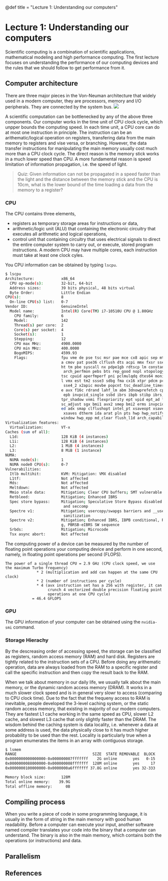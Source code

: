 @def title = "Lecture 1: Understanding our computers"
# Lecture 1: Understanding our computers

Scientific computing is a combination of scientific applications, mathematical modeling and high performance computing.
The first lecture focuses on understanding the performance of our computing devices and the rules that we should follow to get performance from it.

## Computer architecture
There are three major pieces in the Von-Neuman architecture that widely used in a modern computer, they are processors, memory and I/O peripherals. They are connected by the system bus.
![](/assets/arch.png)

A scientific computation can be bottlenecked by any of the above three components.
Our computer works in the time unit of CPU clock cycle, which unpper bounds the computing speed.
In each time unit, a CPU core can do at most one instruction in principle. The instruction can be an arithematic/logical operation on registers, transfering data from the main memory to registers and vise versa, or branching.
However, the data transfer instructions for manipulating the main memory usually cost much more than a CPU clock cycle.
The direct reason is the memory stick works in a much lower speed than CPU.
A more fundamental reason is speed limitation of information propagation, i.e. the speed of light.

> Quiz: Given information can not be propagated in a speed faster than the light and the distance between the memory stick and the CPU is 10cm, what is the lower bound of the time loading a data from the memory to a register?


### CPU
The CPU contains three elements,
* registers as temporary storage areas for instructions or data,
* arithmetic/logic unit (ALU) that containing the electronic circuitry that executes all arithmetic and logical operations,
* control unit that containing circuitry that uses electrical signals to direct the entire computer system to carry out, or execute, stored program instructions.
A modern CPU may have multiple cores, each instruction must take at least one clock cyles.

You CPU information can be obtained by typing `lscpu`.
```bash
$ lscpu
Architecture:            x86_64
  CPU op-mode(s):        32-bit, 64-bit
  Address sizes:         39 bits physical, 48 bits virtual
  Byte Order:            Little Endian
CPU(s):                  8
  On-line CPU(s) list:   0-7
Vendor ID:               GenuineIntel
  Model name:            Intel(R) Core(TM) i7-10510U CPU @ 1.80GHz
    CPU family:          6
    Model:               142
    Thread(s) per core:  2
    Core(s) per socket:  4
    Socket(s):           1
    Stepping:            12
    CPU max MHz:         4900.0000
    CPU min MHz:         400.0000
    BogoMIPS:            4599.93
    Flags:               fpu vme de pse tsc msr pae mce cx8 apic sep mtrr pge mc
                         a cmov pat pse36 clflush dts acpi mmx fxsr sse sse2 ss 
                         ht tm pbe syscall nx pdpe1gb rdtscp lm constant_tsc art
                          arch_perfmon pebs bts rep_good nopl xtopology nonstop_
                         tsc cpuid aperfmperf pni pclmulqdq dtes64 monitor ds_cp
                         l vmx est tm2 ssse3 sdbg fma cx16 xtpr pdcm pcid sse4_1
                          sse4_2 x2apic movbe popcnt tsc_deadline_timer aes xsav
                         e avx f16c rdrand lahf_lm abm 3dnowprefetch cpuid_fault
                          epb invpcid_single ssbd ibrs ibpb stibp ibrs_enhanced 
                         tpr_shadow vnmi flexpriority ept vpid ept_ad fsgsbase t
                         sc_adjust sgx bmi1 avx2 smep bmi2 erms invpcid mpx rdse
                         ed adx smap clflushopt intel_pt xsaveopt xsavec xgetbv1
                          xsaves dtherm ida arat pln pts hwp hwp_notify hwp_act_
                         window hwp_epp md_clear flush_l1d arch_capabilities
Virtualization features: 
  Virtualization:        VT-x
Caches (sum of all):     
  L1d:                   128 KiB (4 instances)
  L1i:                   128 KiB (4 instances)
  L2:                    1 MiB (4 instances)
  L3:                    8 MiB (1 instance)
NUMA:                    
  NUMA node(s):          1
  NUMA node0 CPU(s):     0-7
Vulnerabilities:         
  Itlb multihit:         KVM: Mitigation: VMX disabled
  L1tf:                  Not affected
  Mds:                   Not affected
  Meltdown:              Not affected
  Mmio stale data:       Mitigation; Clear CPU buffers; SMT vulnerable
  Retbleed:              Mitigation; Enhanced IBRS
  Spec store bypass:     Mitigation; Speculative Store Bypass disabled via prctl
                          and seccomp
  Spectre v1:            Mitigation; usercopy/swapgs barriers and __user pointer
                          sanitization
  Spectre v2:            Mitigation; Enhanced IBRS, IBPB conditional, RSB fillin
                         g, PBRSB-eIBRS SW sequence
  Srbds:                 Mitigation; Microcode
  Tsx async abort:       Not affected
```

The computing power of a device can be measured by the number of floating point operations your computing device and perform in one second, namely, in floating point operations per second (FLOPS).
```
The power of a single thread CPU = 2.9 GHz (CPU clock speed, we use the maximum Turbo frequency)
			  * 2 (multiplication and add can happen at the same CPU clock)
			  * 2 (number of instructions per cycle)
		      * 4 (avx instruction set has a 256 with register, it can
                   crunch 4 vectorized double precision floating point
				   operations at one CPU cycle)
			= 46.4 GFLOPS
```

### GPU
The GPU information of your computer can be obtained using the `nvidia-smi` command.

### Storage Hierachy
By the descreasing order of accessing speed, the storage can be classified as registers, random access memory (RAM) and hard disk.
Registers are tightly related to the instruction sets of a CPU.
Before doing any arithematic operation,
data are always loaded from the RAM to a specific register and call the specific instruction and then copy the result back to the RAM.

When we talk about memory in our daily life, we usually talk about the main memory, or the dynamic random access memory (DRAM).
It works in a much slower clock speed and is in general very slowr to access (comparing to CPU clock time).
Due to the fact that the frequeny access to RAM is inevitable, people developed the 3-level caching system, or the static random access memory, that existing in majority of our modern computers.
They are fastest L1 cache working in the same speed as CPU, slower L2 cache, and slowest L3 cache that only slightly faster than the DRAM.
The wisdom behind the caching system is data locality, i.e. whenever a data at some address is used, the data physically close to it has much higher probability to be used than the rest.
Locality is particularly true when a program enumerates the items in an array with contiguous storage.

```bash
$ lsmem
RANGE                                  SIZE  STATE REMOVABLE  BLOCK
0x0000000000000000-0x000000007fffffff    2G online       yes   0-15
0x0000000088000000-0x000000008fffffff  128M online       yes     17
0x0000000100000000-0x0000000a6fffffff 37.8G online       yes 32-333

Memory block size:       128M
Total online memory:    39.9G
Total offline memory:      0B
```
## Compiling process
When you write a piece of code in some programming language, it is usually in the form of string in the main memory with good human readability.
Before a computer can execute your input, another software named compiler translates your code into the binary that a computer can understand.
The binary is also in the main memory, which contains both the operations (or instructions) and data.


## Parallelism

## References
